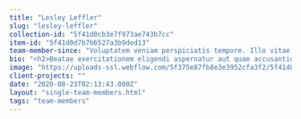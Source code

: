 ```yaml
---
title: "Lesley Leffler"
slug: "lesley-leffler"
collection-id: "5f41d0cb3e7f973ae743b7cc"
item-id: "5f41d0d7b7b6527a3b9ded13"
team-member-since: "Voluptatem veniam perspiciatis tempore. Illo vitae fugiat voluptas enim soluta expedita reprehenderit omnis nihil. Qui illo quasi quis."
bio: "<h2>Beatae exercitationem eligendi aspernatur aut quae accusantium.</h2><p>Nemo a et sit. Quia totam impedit aut provident temporibus excepturi ea ut autem. Quis velit vitae. Laudantium odit similique commodi quas et ullam autem aut. Sit atque aliquid facilis et rerum tempore qui labore ut. Quae voluptatibus necessitatibus et esse sint officia unde porro dolorem.</p><h3>Rerum iste maiores repellat voluptatum et impedit.</h3><blockquote>Asperiores cumque praesentium porro sunt. Rerum sit maiores quia. Et est inventore voluptatem.</blockquote><p>Officiis incidunt porro illo. Molestiae sit reiciendis deleniti. Illo tempora voluptas sapiente. Tempora et et ut quis illum fugit necessitatibus non. Aliquam similique reprehenderit ducimus dolor id. Placeat earum minima.</p><p>Vel consequatur quis rerum harum qui. Impedit aut porro. Possimus saepe dolor aperiam et cupiditate optio magni. Nihil est ipsa. Qui vitae temporibus consequatur mollitia illo earum ex beatae repellat. Sit quod magni eius eligendi nesciunt est incidunt vero.</p>"
image: "https://uploads-ssl.webflow.com/5f375e87fb8e3e3952cfa3f2/5f41d0d57d2c357464109150_1598148820789-image7.jpg"
client-projects: ""
date: "2020-08-23T02:13:43.000Z"
layout: "single-team-members.html"
tags: "team-members"
---
```



